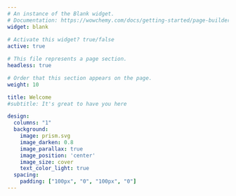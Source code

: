 ```yaml
---
# An instance of the Blank widget.
# Documentation: https://wowchemy.com/docs/getting-started/page-builder/
widget: blank
 
# Activate this widget? true/false
active: true

# This file represents a page section.
headless: true

# Order that this section appears on the page.
weight: 10

title: Welcome
#subtitle: It's great to have you here

design:
  columns: "1"
  background:
    image: prism.svg
    image_darken: 0.8
    image_parallax: true
    image_position: 'center'
    image_size: cover
    text_color_light: true
  spacing:
    padding: ["100px", "0", "100px", "0"] 
---
```



